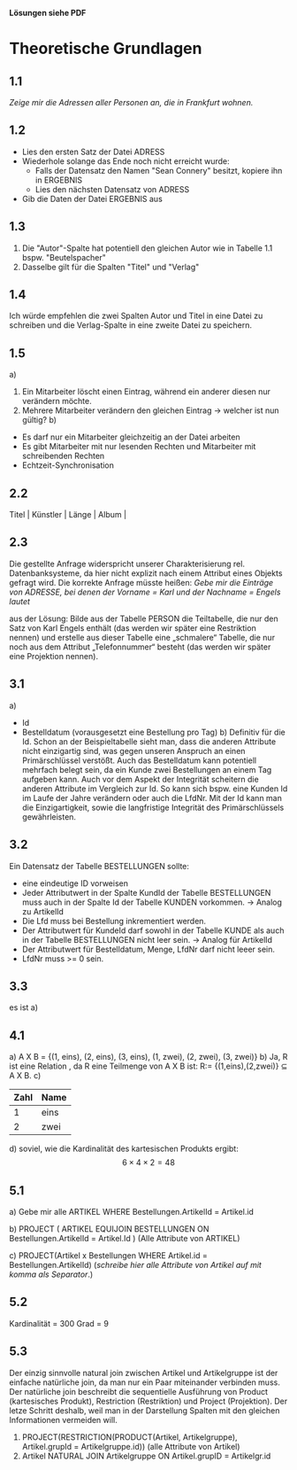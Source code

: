 **Lösungen siehe PDF**

# Theoretische Grundlagen

## 1.1

*Zeige mir die Adressen aller Personen an, die in Frankfurt wohnen.*
## 1.2
- Lies  den ersten Satz der Datei ADRESS
- Wiederhole solange das Ende noch nicht erreicht wurde:
	-  Falls der Datensatz den Namen "Sean Connery" besitzt, kopiere ihn in ERGEBNIS
	- Lies den nächsten Datensatz von ADRESS
- Gib die Daten der Datei ERGEBNIS aus

## 1.3
1. Die "Autor"-Spalte hat potentiell den gleichen Autor wie in Tabelle 1.1 bspw. "Beutelspacher"
2. Dasselbe gilt für die Spalten "Titel" und "Verlag"

## 1.4
Ich würde empfehlen die zwei Spalten Autor und Titel in eine Datei zu schreiben und die Verlag-Spalte in eine zweite Datei zu speichern. 

## 1.5
a)
1. Ein Mitarbeiter löscht einen Eintrag, während ein anderer diesen nur verändern möchte. 
2. Mehrere Mitarbeiter verändern den gleichen Eintrag → welcher ist nun gültig?
b)
-  Es darf nur ein Mitarbeiter gleichzeitig an der Datei arbeiten 
-  Es gibt Mitarbeiter mit nur lesenden Rechten und Mitarbeiter mit schreibenden Rechten
-  Echtzeit-Synchronisation
## 2.2

Titel | Künstler | Länge | Album |

## 2.3 
Die gestellte Anfrage widerspricht unserer Charakterisierung rel. Datenbanksysteme, da hier nicht explizit nach einem Attribut eines Objekts gefragt wird. Die korrekte Anfrage müsste heißen: *Gebe mir die Einträge von ADRESSE, bei denen der Vorname = Karl und der Nachname = Engels lautet*

aus der Lösung: Bilde aus der Tabelle PERSON die Teiltabelle, die nur den Satz von Karl
Engels enthält (das werden wir später eine Restriktion nennen) und erstelle
aus dieser Tabelle eine „schmalere“ Tabelle, die nur noch aus dem Attribut
„Telefonnummer“ besteht (das werden wir später eine Projektion nennen).

## 3.1
a)
- Id
- Bestelldatum (vorausgesetzt eine Bestellung pro Tag)
b)
Definitiv für die Id. Schon an der Beispieltabelle sieht man, dass die anderen Attribute nicht einzigartig sind, was gegen unseren Anspruch an einen Primärschlüssel verstößt. Auch das Bestelldatum kann potentiell mehrfach belegt sein, da ein Kunde zwei Bestellungen an einem Tag aufgeben kann. Auch vor dem Aspekt der Integrität scheitern die anderen Attribute im Vergleich zur Id. So kann sich bspw. eine Kunden Id im Laufe der Jahre verändern oder auch die LfdNr. Mit der Id kann man die Einzigartigkeit, sowie die langfristige Integrität des Primärschlüssels gewährleisten. 
## 3.2
Ein Datensatz der Tabelle BESTELLUNGEN sollte:
- eine eindeutige ID vorweisen
- Jeder Attributwert in der Spalte KundId der Tabelle BESTELLUNGEN muss
auch in der Spalte Id der Tabelle KUNDEN vorkommen. → Analog zu ArtikelId
- Die Lfd muss bei Bestellung inkrementiert werden. 
- Der Attributwert für KundeId  darf sowohl in der Tabelle KUNDE als auch in der Tabelle BESTELLUNGEN nicht leer sein. → Analog für ArtikelId
- Der Attributwert für Bestelldatum, Menge, LfdNr darf nicht leeer sein. 
- LfdNr muss >= 0 sein. 
## 3.3
es ist a)

## 4.1 
a) 
A X B = {(1, eins), (2, eins), (3, eins), (1, zwei), (2, zwei), (3, zwei)}
b) 
Ja, R ist eine Relation , da R eine Teilmenge von A X B ist: R:= {(1,eins),(2,zwei)} ⊆ A X B.
c) 

| Zahl | Name |
| ---- | ---- |
| 1    | eins |
| 2    | zwei |
d) 
soviel, wie die Kardinalität des kartesischen Produkts ergibt: 
$$
6\times4\times2 = 48 
$$

## 5.1
a)
Gebe mir alle ARTIKEL WHERE Bestellungen.ArtikelId = Artikel.id

b)
PROJECT ( ARTIKEL EQUIJOIN BESTELLUNGEN ON Bestellungen.ArtikelId = Artikel.Id ) (Alle Attribute von ARTIKEL)

c)
PROJECT(Artikel x Bestellungen WHERE Artikel.id = Bestellungen.ArtikelId) (*schreibe hier alle Attribute von Artikel auf mit komma als Separator*.)

## 5.2
Kardinalität = 300 
Grad = 9

## 5.3
Der einzig sinnvolle natural join zwischen Artikel und Artikelgruppe ist der einfache natürliche join, da man nur ein Paar miteinander verbinden muss. Der natürliche join beschreibt die sequentielle Ausführung von Product (kartesisches Produkt), Restriction (Restriktion) und Project (Projektion). Der letze Schritt deshalb, weil man in der Darstellung Spalten mit den gleichen Informationen vermeiden will. 
1. PROJECT(RESTRICTION(PRODUCT(Artikel, Artikelgruppe), Artikel.grupId = Artikelgruppe.id)) (alle Attribute von Artikel)
2. Artikel NATURAL JOIN Artikelgruppe ON Artikel.grupID = Artikelgr.id